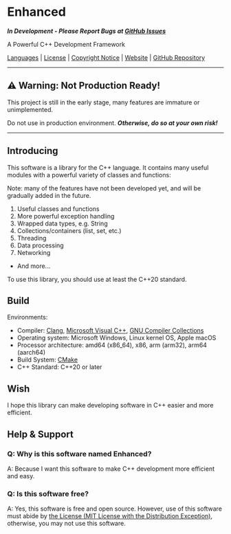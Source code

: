 # Enhanced

***In Development - Please Report Bugs at [GitHub Issues](https://github.com/enhancedlib/enhanced/issues)***

A Powerful C++ Development Framework

[Languages](readme/LANGUAGES.md) | [License](LICENSE) | [Copyright Notice](COPYRIGHT) | [Website](https://enhancedlib.github.io/) | [GitHub Repository](https://github.com/enhancedlib/enhanced/)

---

## ⚠ **Warning: Not Production Ready!**

This project is still in the early stage, many features are immature or unimplemented.

Do not use in production environment. ***Otherwise, do so at your own risk!***

---

## Introducing

This software is a library for the C++ language.
It contains many useful modules with a powerful variety of classes and functions:

Note: many of the features have not been developed yet, and will be gradually added in the future.

1. Useful classes and functions
2. More powerful exception handling
3. Wrapped data types, e.g. String
4. Collections/containers (list, set, etc.)
5. Threading
6. Data processing
7. Networking

- And more...

To use this library, you should use at least the C++20 standard.

## Build

Environments:

- Compiler: [Clang](https://clang.llvm.org/), [Microsoft Visual C++](https://visualstudio.microsoft.com/vs/features/cplusplus/), [GNU Compiler Collections](https://gcc.gnu.org/)
- Operating system: Microsoft Windows, Linux kernel OS, Apple macOS
- Processor architecture: amd64 (x86_64), x86, arm (arm32), arm64 (aarch64)
- Build System: [CMake](https://cmake.org/)
- C++ Standard: C++20 or later

## Wish

I hope this library can make developing software in C++ easier and more efficient.

## Help & Support

### Q: Why is this software named Enhanced?

A: Because I want this software to make C++ development more efficient and easy.

### Q: Is this software free?

A: Yes, this software is free and open source. However, use of this software must abide by [the License (MIT License with the Distribution Exception)](LICENSE), otherwise, you may not use this software.
